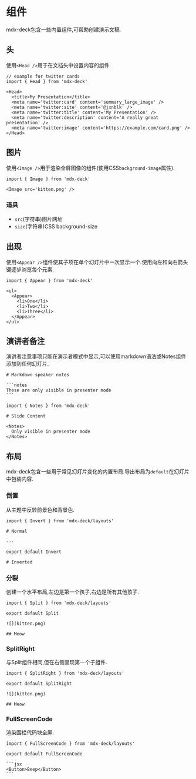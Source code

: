 
# 组件

mdx-deck包含一些内置组件,可帮助创建演示文稿.

## 头

使用`<Head />`用于在文档头中设置内容的组件.

```mdx
// example for twitter cards
import { Head } from 'mdx-deck'

<Head>
  <title>My Presentation</title>
  <meta name='twitter:card' content='summary_large_image' />
  <meta name='twitter:site' content='@jxnblk' />
  <meta name='twitter:title' content='My Presentation' />
  <meta name='twitter:description' content='A really great presentation' />
  <meta name='twitter:image' content='https://example.com/card.png' />
</Head>
```

## 图片

使用`<Image />`用于渲染全屏图像的组件(使用CSS`background-image`属性).

```mdx
import { Image } from 'mdx-deck'

<Image src='kitten.png' />
```

### 道具

-   `src`(字符串)图片网址
-   `size`(字符串)CSS background-size

## 出现

使用`<Appear />`组件使其子项在单个幻灯片中一次显示一个.使用向左和向右箭头键逐步浏览每个元素.

```mdx
import { Appear } from 'mdx-deck'

<ul>
  <Appear>
    <li>One</li>
    <li>Two</li>
    <li>Three</li>
  </Appear>
</ul>
```

## 演讲者备注

演讲者注意事项只能在演示者模式中显示,可以使用markdown语法或Notes组件添加到任何幻灯片.

````mdx
# Markdown speaker notes

```notes
These are only visible in presenter mode
```
````

```mdx
import { Notes } from 'mdx-deck'

# Slide Content

<Notes>
  Only visible in presenter mode
</Notes>
```

## 布局

mdx-deck包含一些用于常见幻灯片变化的内置布局.导出布局为`default`在幻灯片中包装内容.

### 倒置

从主题中反转前景色和背景色.

```mdx
import { Invert } from 'mdx-deck/layouts'

# Normal

---

export default Invert

# Inverted
```

### 分裂

创建一个水平布局,左边是第一个孩子,右边是所有其他孩子.

```mdx
import { Split } from 'mdx-deck/layouts'

export default Split

![](kitten.png)

## Meow
```

### SplitRight

与Split组件相同,但在右侧呈现第一个子组件.

```mdx
import { SplitRight } from 'mdx-deck/layouts'

export default SplitRight

![](kitten.png)

## Meow
```

### FullScreenCode

渲染围栏代码块全屏.

````mdx
import { FullScreenCode } from 'mdx-deck/layouts'

export default FullScreenCode

```jsx
<Button>Beep</Button>
```
````
